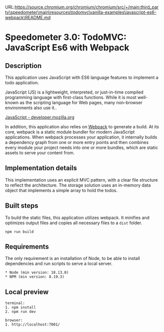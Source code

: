 URL:https://source.chromium.org/chromium/chromium/src/+/main:third_party\speedometer\main\resources\todomvc\vanilla-examples\javascript-es6-webpack\README.md
# Speedometer 3.0: TodoMVC: JavaScript Es6 with Webpack

## Description

This application uses JavaScript with ES6 language features to implement a todo application.

JavaScript (JS) is a lightweight, interpreted, or just-in-time compiled programming language with first-class functions. While it is most well-known as the scripting language for Web pages, many non-browser environments also use it..

[JavaScript - developer.mozilla.org](http://developer.mozilla.org/en-US/docs/JavaScript)

In addition, this application also relies on [Webpack](https://webpack.js.org/) to generate a build. At its core, webpack is a static module bundler for modern JavaScript applications. When webpack processes your application, it internally builds a dependency graph from one or more entry points and then combines every module your project needs into one or more bundles, which are static assets to serve your content from.

## Implementation details

This implementation uses an explicit MVC pattern, with a clear file structure to reflect the architecture. The storage solution uses an in-memory data object that implements a simple array to hold the todos.

## Built steps

To build the static files, this application utilizes webpack. It minifies and optimizes output files and copies all necessary files to a `dist` folder.

```
npm run build
```

## Requirements

The only requirement is an installation of Node, to be able to install dependencies and run scripts to serve a local server.

```
* Node (min version: 18.13.0)
* NPM (min version: 8.19.3)
```

## Local preview

```
terminal:
1. npm install
2. npm run dev

browser:
1. http://localhost:7001/
```

